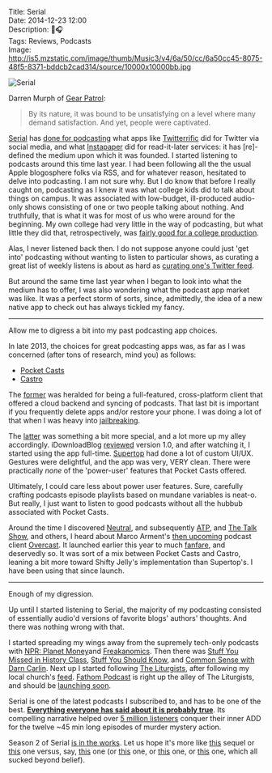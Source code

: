 Title: Serial  
Date: 2014-12-23 12:00  
Description: 📱🎧  
Tags: Reviews, Podcasts  
Image: http://is5.mzstatic.com/image/thumb/Music3/v4/6a/50/cc/6a50cc45-8075-48f5-8371-bddcb2cad314/source/10000x10000bb.jpg  

![Serial][1]

Darren Murph of [Gear Patrol][2]:

> By its nature, it was bound to be unsatisfying on a level where many demand satisfaction. And yet, people were captivated.

[Serial][3] has [done for podcasting][4] what apps like [Twitterrific][5] did for Twitter via social media, and what [Instapaper][6] did for read-it-later services: it has [re]-defined the medium upon which it was founded. I started listening to podcasts around this time last year. I had been following all the the usual Apple blogosphere folks via RSS, and for whatever reason, hesitated to delve into podcasting. I am not sure why. But I do know that before I really caught on, podcasting as I knew it was what college kids did to talk about things on campus. It was associated with low-budget, ill-produced audio-only shows consisting of one or two people talking about nothing. And truthfully, that is what it was for most of us who were around for the beginning. My own college had very little in the way of podcasting, but what little they did that, retrospectively, was [fairly good for a college production][7].

Alas, I never listened back then. I do not suppose anyone could just 'get into' podcasting without wanting to listen to particular shows, as curating a great list of weekly listens is about as hard as [curating one's Twitter feed][8]. 

But around the same time last year when I began to look into what the medium has to offer, I was also wondering what the podcast app market was like. It was a perfect storm of sorts, since, admittedly, the idea of a new native app to check out has always tickled my fancy. 

***

Allow me to digress a bit into my past podcasting app choices.

In late 2013, the choices for great podcasting apps was, as far as I was concerned (after tons of research, mind you) as follows:

* [Pocket Casts][9]
* [Castro][10]

The [former][11] was heralded for being a full-featured, cross-platform client that offered a cloud backend and syncing of podcasts. That last bit is important if you frequently delete apps and/or restore your phone. I was doing a lot of that when I was heavy into [jailbreaking][12]. 

The [latter][13] was something a bit more special, and a lot more up my alley accordingly. iDownloadBlog [reviewed][14] version 1.0, and after watching it, I started using the app full-time. [Supertop][15] had done a lot of custom UI/UX. Gestures were delightful, and the app was very, VERY clean. There were practically *none* of the 'power-user' features that Pocket Casts offered.

Ultimately, I could care less about power user features. Sure, carefully crafting podcasts episode playlists based on mundane variables is neat-o. But really, I just want to listen to good podcasts without all the hubbub associated with Pocket Casts. 

Around the time I discovered [Neutral][16], and subsequently [ATP][17], and [The Talk Show][18], and others, I heard about Marco Arment's [then upcoming][19] podcast client [Overcast][20]. It launched earlier this year to much [fanfare][21], and deservedly so. It was sort of a mix between Pocket Casts and Castro, leaning a bit more toward Shifty Jelly's implementation than Supertop's. I have been using that since launch.

***

Enough of my digression.

Up until I started listening to Serial, the majority of my podcasting consisted of essentially audio'd versions of favorite blogs' authors' thoughts. And there was nothing wrong with that. 

I started spreading my wings away from the supremely tech-only podcasts with [NPR: Planet Money][22]and [Freakanomics][23]. Then there was [Stuff You Missed in History Class][24], [Stuff You Should Know][25], and [Common Sense with Darn Carlin][26]. Next up I started following [The Liturgists][27], after following my local church's [feed][28]. [Fathom Podcast][29] is right up the alley of The Liturgists, and should be [launching soon][30]. 

Serial is one of the latest podcasts I subscribed to, and has to be one of the best. **[Everything everyone has said about it is probably true][31]**. Its compelling narrative helped over [5 million listeners][32] conquer their inner ADD for the twelve ~45 min long episodes of murder mystery action. 

Season 2 of Serial [is in the works][33]. Let us hope it's more like [this][34] sequel or [this][35] one versus, say, [this][36] one (or [this][37] one, or [this][38] one, or [this][39] one, which all sucked beyond belief).

[1]: http://is5.mzstatic.com/image/thumb/Music3/v4/6a/50/cc/6a50cc45-8075-48f5-8371-bddcb2cad314/source/10000x10000bb.jpg "Serial podcast artwork"
[2]: http://gearpatrol.com/2014/12/22/serial-putting-longform-radio-back-map/ "Gear Patrol, on 'Serial'"
[3]: http://serialpodcast.org/ "Website for Serial podcast"
[4]: http://www.theverge.com/2014/11/28/7302227/the-future-is-podcasts "The Verge on the future of podcasts"
[5]: http://twitterrific.com/ios "Twitterrific for iOS"
[6]: https://www.instapaper.com/ "Instapaper"
[7]: https://itunes.apple.com/us/podcast/pacific-union-college/id445640925?mt=2 "Pacific Union College's app on the App Store"
[8]: /2014/2/3/how-to-clean-up-your-twitter-feed "My post on how to clean up your Twitter timeline"
[9]: https://itunes.apple.com/us/app/pocket-casts/id414834813?at=1l3vx9s "Pocket Casts in the App Store"
[10]: https://itunes.apple.com/us/app/castro-high-fidelity-podcasts/id723142770?at=1l3vx9s "Castro in the App Store"
[11]: http://www.shiftyjelly.com/android/pocketcasts "Shifty Jelly's product page for Pocket Casts"
[12]: /2014/2/2/soft-remix-a-winterboard-theme-for-ios-7 "My post on an iOS jailbreak theme, Soft Remix"
[13]: http://castro.fm/ "Castro podcast app"
[14]: http://www.idownloadblog.com/2013/12/13/castro-review/ "iDownloadBlog reviews Castro for iOS"
[15]: http://supertop.co/ "Creators of Castro"
[16]: http://neutral.fm/ "Neutral podcast"
[17]: http://atp.fm/ "The Accidental Tech Podcast"
[18]: http://daringfireball.net/thetalkshow/ "The Talk Show, with John Gruber"
[19]: http://www.marco.org/2013/09/23/overcast-coming-soon "Marco Arment announces Overcast"
[20]: http://overcast.fm/ "Overcast"
[21]: http://www.macstories.net/reviews/overcast-review/ "Federico Viticci reviews Overcast"
[22]: http://www.npr.org/blogs/money/127413729/podcast/ "NPR's 'Planet Money' podcast"
[23]: http://freakonomics.com/radio/ "Freakonomics podcast"
[24]: http://www.missedinhistory.com/ "Stuff You Missed in History podcast"
[25]: http://www.stuffyoushouldknow.com/ "Stuff You Should Know podcast"
[26]: http://www.dancarlin.com/ "Dan Carlin's website"
[27]: http://www.theliturgists.com/podcast "The Liturgists podcast"
[28]: https://itunes.apple.com/us/podcast/shadow-ministries/id687341706?at=1l3vx9s "Shadow Ministries podcast on iTunes"
[29]: http://www.fathompodcast.com/ "Fathom Podcast"
[30]: http://www.fathompodcast.com/blog/why-this-podcast-exists12182014 "Fathom Podcast blog post on why Fathom exists"
[31]: http://www.theverge.com/tldr/2014/11/7/7172167/why-you-need-to-listen-to-serial-and-what-to-read-once-you-start "The Verge on why you should listen to 'Serial'"
[32]: http://www.theverge.com/2014/11/18/7241715/serial-breaks-itunes-record-for-fastest-podcast-to-reach-5-million "The Verge on Serial breaking iTunes record"
[33]: http://serialpodcast.org/posts/2014/11/there-will-be-a-season-two-of-serial-thanks-to-everyone-who-donated "Serial announcing a second season"
[34]: http://en.wikipedia.org/wiki/The_Empire_Strikes_Back "Wikipedia: The Empire Strikes Back"
[35]: http://en.wikipedia.org/wiki/The_Godfather_Part_II "Wikipedia: The Godfather"
[36]: http://en.wikipedia.org/wiki/Men_in_Black_II "Wikipedia: Men in Black II"
[37]: http://en.wikipedia.org/wiki/Star_Wars_Episode_I:_The_Phantom_Menace "Wikipedia: The Phantom Menace"
[38]: http://en.wikipedia.org/wiki/Iron_Man_2 "Wikipedia: Iron Man 2"
[39]: http://en.wikipedia.org/wiki/Batman_%26_Robin_(film) "Wikipedia: Batman and Robin (film)"